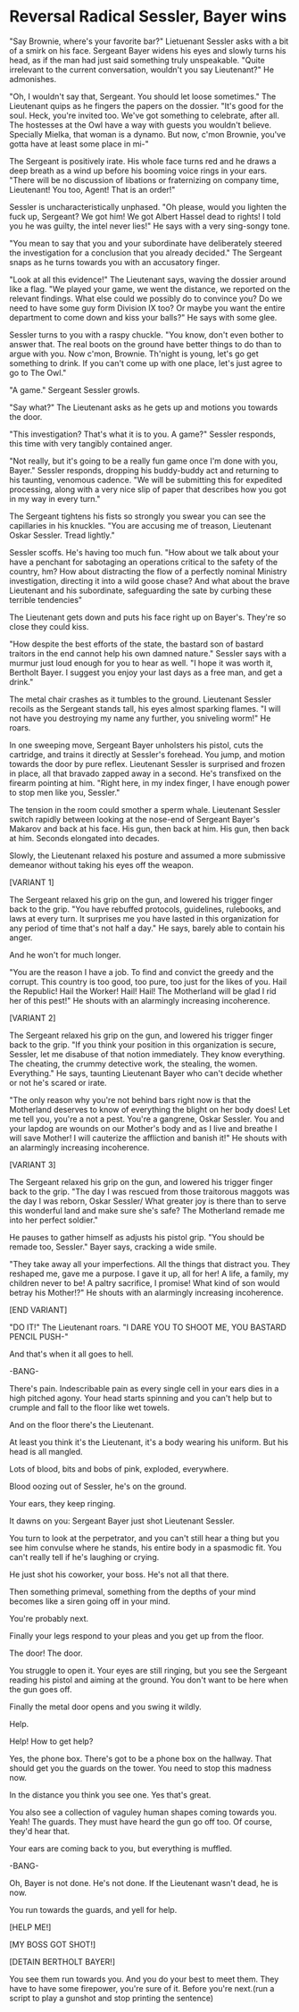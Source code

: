 # Reversal Radical Sessler, Bayer wins

"Say Brownie, where's your favorite bar?" Lietuenant Sessler asks with a bit of a smirk on his face. Sergeant Bayer widens his eyes and slowly turns his head, as if the man had just said something truly unspeakable. "Quite irrelevant to the current conversation, wouldn't you say Lieutenant?" He admonishes.

"Oh, I wouldn't say that, Sergeant. You should let loose sometimes." The Lieutenant quips as he fingers the papers on the dossier. "It's good for the soul. Heck, you're invited too. We've got something to celebrate, after all. The hostesses at the Owl have a way with guests you wouldn't believe. Specially Mielka, that woman is a dynamo. But now, c'mon Brownie, you've gotta have at least some place in mi-"

The Sergeant is positively irate. His whole face turns red and he draws a deep breath as a wind up before his booming voice rings in your ears. "There will be no discussion of libations or fraternizing on company time, Lieutenant! You too, Agent! That is an order!"

Sessler is uncharacteristically unphased. "Oh please, would you lighten the fuck up, Sergeant? We got him! We got Albert Hassel dead to rights! I told you he was guilty, the intel never lies!" He says with a very sing-songy tone.

"You mean to say that you and your subordinate have deliberately steered the investigation for a conclusion that you already decided." The Sergeant snaps as he turns towards you with an accusatory finger.

"Look at all this evidence!" The Lieutenant says, waving the dossier around like a flag. "We played your game, we went the distance, we reported on the relevant findings. What else could we possibly do to convince you? Do we need to have some guy form Division IX too? Or maybe you want the entire department to come down and kiss your balls?" He says with some glee.

Sessler turns to you with a raspy chuckle. "You know, don't even bother to answer that. The real boots on the ground have better things to do than to argue with you. Now c'mon, Brownie. Th'night is young, let's go get something to drink. If you can't come up with one place, let's just agree to go to The Owl."

"A game." Sergeant Sessler growls.

"Say what?" The Lieutenant asks as he gets up and motions you towards the door.

"This investigation? That's what it is to you. A game?" Sessler responds, this time with very tangibly contained anger.

"Not really, but it's going to be a really fun game once I'm done with you, Bayer." Sessler responds, dropping his buddy-buddy act and returning to his taunting, venomous cadence. "We will be submitting this for expedited processing, along with a very nice slip of paper that describes how you got in my way in every turn."

The Sergeant tightens his fists so strongly you swear you can see the capillaries in his knuckles. "You are accusing me of treason, Lieutenant Oskar Sessler. Tread lightly."

Sessler scoffs. He's having too much fun. "How about we talk about your have a penchant for sabotaging an operations critical to the safety of the country, hm? How about distracting the flow of a perfectly nominal Ministry investigation, directing it into a wild goose chase? And what about the brave Lieutenant and his subordinate, safeguarding the sate by curbing these terrible tendencies"

The Lieutenant gets down and puts his face right up on Bayer's. They're so close they could kiss.

"How despite the best efforts of the state, the bastard son of bastard traitors in the end cannot help his own damned nature." Sessler says with a murmur just loud enough for you to hear as well. "I hope it was worth it, Bertholt Bayer. I suggest you enjoy your last days as a free man, and get a drink."

The metal chair crashes as it tumbles to the ground. Lieutenant Sessler recoils as the Sergeant stands tall, his eyes almost sparking flames. "I will not have you destroying my name any further, you sniveling worm!" He roars.

In one sweeping move, Sergeant Bayer unholsters his pistol, cuts the cartridge, and trains it directly at Sessler's forehead. You jump, and motion towards the door by pure reflex. Lieutenant Sessler is surprised and frozen in place, all that bravado zapped away in a second. He's transfixed on the firearm pointing at him. "Right here, in my index finger, I have enough power to stop men like you, Sessler."

The tension in the room could smother a sperm whale. Lieutenant Sessler switch rapidly between looking at the nose-end of Sergeant Bayer's Makarov and back at his face. His gun, then back at him. His gun, then back at him. Seconds elongated into decades.

Slowly, the Lieutenant relaxed his posture and assumed a more submissive demeanor without taking his eyes off the weapon.

[VARIANT 1]

The Sergeant relaxed his grip on the gun, and lowered his trigger finger back to the grip. "You have rebuffed protocols, guidelines, rulebooks, and laws at every turn. It surprises me you have lasted in this organization for any period of time that's not half a day." He says, barely able to contain his anger.

And he won't for much longer.

"You are the reason I have a job. To find and convict the greedy and the corrupt. This country is too good, too pure, too just for the likes of you. Hail the Republic! Hail the Worker! Hail! Hail! The Motherland will be glad I rid her of this pest!" He shouts with an alarmingly increasing incoherence.

[VARIANT 2]

The Sergeant relaxed his grip on the gun, and lowered his trigger finger back to the grip. "If you think your position in this organization is secure, Sessler, let me disabuse of that notion immediately. They know everything. The cheating, the crummy detective work, the stealing, the women. Everything." He says, taunting Lieutenant Bayer who can't decide whether or not he's scared or irate.

"The only reason why you're not behind bars right now is that the Motherland deserves to know of everything the blight on her body does! Let me tell you, you're a not a pest. You're a gangrene, Oskar Sessler. You and your lapdog are wounds on our Mother's body and as I live and breathe I will save Mother! I will cauterize the affliction and banish it!" He shouts with an alarmingly increasing incoherence.

[VARIANT 3]

The Sergeant relaxed his grip on the gun, and lowered his trigger finger back to the grip. "The day I was rescued from those traitorous maggots was the day I was reborn, Oskar Sessler/ What greater joy is there than to serve this wonderful land and make sure she's safe? The Motherland remade me into her perfect soldier."

He pauses to gather himself as adjusts his pistol grip. "You should be remade too, Sessler." Bayer says, cracking a wide smile.

"They take away all your imperfections. All the things that distract you. They reshaped me, gave me a purpose. I gave it up, all for her! A life, a family, my children never to be! A paltry sacrifice, I promise! What kind of son would betray his Mother!?" He shouts with an alarmingly increasing incoherence.

[END VARIANT]

"DO IT!" The Lieutenant roars. "I DARE YOU TO SHOOT ME, YOU BASTARD PENCIL PUSH-"

And that's when it all goes to hell.

-BANG-

There's pain. Indescribable pain as every single cell in your ears dies in a high pitched agony. Your head starts spinning and you can't help but to crumple and fall to the floor like wet towels.

And on the floor there's the Lieutenant.

At least you think it's the Lieutenant, it's a body wearing his uniform. But his head is all mangled.

Lots of blood, bits and bobs of pink, exploded, everywhere.

Blood oozing out of Sessler, he's on the ground.

Your ears, they keep ringing.

It dawns on you: Sergeant Bayer just shot Lieutenant Sessler.

You turn to look at the perpetrator, and you can't still hear a thing but you see him convulse where he stands, his entire body in a spasmodic fit. You can't really tell if he's laughing or crying.

He just shot his coworker, your boss. He's not all that there.

Then something primeval, something from the depths of your mind becomes like a siren going off in your mind.

You're probably next.

Finally your legs respond to your pleas and you get up from the floor.

The door! The door.

You struggle to open it. Your eyes are still ringing, but you see the Sergeant reading his pistol and aiming at the ground. You don't want to be here when the gun goes off.

Finally the metal door opens and you swing it wildly.

Help.

Help! How to get help?

Yes, the phone box. There's got to be a phone box on the hallway. That should get you the guards on the tower. You need to stop this madness now.

In the distance you think you see one. Yes that's great.

You also see a collection of vaguley human shapes coming towards you. Yeah! The guards. They must have heard the gun go off too. Of course, they'd hear that.

Your ears are coming back to you, but everything is muffled.

-BANG-

Oh, Bayer is not done. He's not done. If the Lieutenant wasn't dead, he is now.

You run towards the guards, and yell for help.

[HELP ME!]

[MY BOSS GOT SHOT!]

[DETAIN BERTHOLT BAYER!]

You see them run towards you. And you do your best to meet them. They have to have some firepower, you're sure of it. Before you're next.(run a script to play a gunshot and stop printing the sentence)
